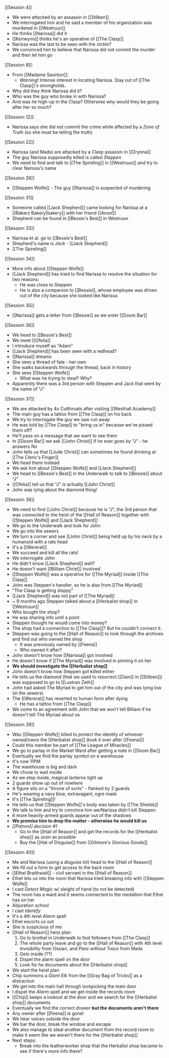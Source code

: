 [[Session 4]]
- We were attacked by an assassin in [[Stilben]]
- We interrogated him and he said a member of his organization was murdered in [[Westruun]]
- He thinks [[Narissa]] did it
- [[Kenwynn]] thinks he's an operative of [[The Clasp]]
- Narissa was the last to be seen with the victim?
- We convinced him to believe that Narissa did not commit the murder and then let him go

[[Session 8]]:
- From [[Madame Saunton]]: 
	- _Warning_! Intense interest in locating Narissa. Stay out of [[The Clasp]]'s strongholds.
- Why did they think Narissa did it?
- Who was the guy who broke in with Narissa?
- And was he high-up in the Clasp? Otherwise why would they be going after her so much?

[[Session 12]]:
- Narissa says she did not commit the crime while affected by a _Zone of Truth_ (so she must be telling the truth)

[[Session 22]]
- Narissa (and Mads) are attacked by a Clasp assassin in [[Drynna]]
- The guy Narissa supposedly killed is called *Steppen*
- We need to find and talk to [[The Spireling]] in [[Westruun]] and try to clear Narissa's name

[[Session 28]]
- [[Steppen Wolfe]] - The guy [[Narissa]] is suspected of murdering

[[Session 31]]
- Someone called [[Jack Shepherd]] came looking for Narissa at a [[Bäkerz Bakery|bakery]] with her friend [[Ansel]]
- Shepherd can be found in [[Bessie's Best]] in Westruun

[[Session 33]]
- Narissa et al. go to [[Bessie's Best]]
- Shepherd's name is *Jack* - [[Jack Shepherd]]
- [[The Spireling]]

[[Session 34]]
- More info about [[Steppen Wolfe]]
- [[Jack Shepherd]] has tried to find Narissa to resolve the situation for two reasons:
	- He was close to Steppen 
	- He is also a companion to [[Bessie]], whose employee was driven out of the city because she looked like Narissa

[[Session 35]]
- [[Narissa]] gets a letter from [[Bessie]] as we enter [[Doom Bar]]

[[Session 36]]
- We head to [[Bessie's Best]]
- We meet [[Ofelia]]
- I introduce myself as "Adam"
- [[Jack Shepherd]] has been seen with a redhead?
- [[Narissa]] dreams
- She sees a thread of fate - her own
- She walks backwards through the thread, back in history
- She sees [[Steppen Wolfe]]
	- What was he trying to steal? Why?
- Apparently there was a 3rd person with Steppen and Jack that went by the name of "J"

[[Session 37]]
- We are attacked by 4x Cutthroats after visiting [[Westhall Academy]]
- The main guy has a tattoo from [[The Clasp]] on his back
- We try to interrogate the guy we saw run away
- He was told by [[The Clasp]] to "bring us in" because we've pissed them off?
- He'll pass on a message that we want to see them
- In [[Doom Bar]] we ask [[John Christ]]  if he ever goes by "J" - he answers *No*
- John tells us that [[Jude Christ]] can sometimes be found drinking at [[The Cleric's Finger]]
- We head there instead
- We ask him about [[Steppen Wolfe]] and [[Jack Shepherd]]
- We head to [[Bessie's Best]] in the Underwalk to talk to [[Bessie]] about "J"
- [[Ofelia]] tell us that "J" is actually [[John Christ]]
- John was lying about the diamond thing!

[[Session 38]]
- We need to find [[John Christ]] because he is "J", the 3rd person that was connected to the heist of the [[Hall of Reason]] together with [[Steppen Wolfe]] and [[Jack Shepherd]]
- We go to the Underwalk and look for John
- We go into the sewers
- We turn a corner and see [[John Christ]] being held up by his neck by a humanoid with a rats head
- It's a [[Wererat]]
- We succeed and kill all the rats!
- We interrogate John
- He didn't know [[Jack Shepherd]] well?
- He doesn't want [[Billiam Christ]] involved
- [[Steppen Wolfe]] was a operative for [[The Myriad]] inside [[The Clasp]]
- John was Steppen's handler, so he is also from [[The Myriad]]
- "The Clasp is getting sloppy"
- [[Jack Shepherd]] was not part of [[The Myriad]]
- ~ 9 months ago Steppen talked about a [[Herbalist shop]] in [[Westruun]]
- Who bought the shop?
- He was sharing info until a point
- Steppen thought he would come into money?
- The shop had a connection to [[The Clasp]]? But he couldn't connect it.
- Steppen was going to the [[Hall of Reason]] to look through the archives and find out who owned the shop
	- It was previously owned by [[Feena]]
	- Who owned it after?
- John doesn't know how [[Narissa]] got involved
- He doesn't know if [[The Myriad]] was involved in pinning it on her
- **We should investigate the [[Herbalist shop]]**
- John doesn't know how Steppen got killed either
- He tells us the diamond (that we used to resurrect [[Dain]] in [[Stilben]]) was supposed to go to [[Lustran Zeth]]
- John had asked The Myriad to get him out of the city and was lying low (in the sewers)
- The [[Wererat]] has reverted to human form after dying
	- He has a tattoo from [[The Clasp]]
- We come to an agreement with John that we won't tell Billiam if he doesn't tell The Myriad about us

[[Session 39]]
- Was [[Steppen Wolfe]] killed to protect the identity of whoever owned/owns the [[Herbalist shop]] (took it over after [[Feena]])
- Could this member be part of [[The League of Miracles]]
- We go to parlay in the Market Ward after getting a note in [[Doom Bar]]
- Eventually we find the parlay symbol on a warehouse
- It's now 11PM
- The warehouse is big and dark
- We chose to wait inside
- As we step inside, magical lanterns light up
- 2 guards show up out of nowhere
- A figure sits on a "throne of sorts" - flanked by 2 guards
- He's wearing a navy blue, extravagant, ogre mask
- It's [[The Spireling]]!
- He tells us that [[Steppen Wolfe]]'s body was taken by [[The Shields]]
- We talk to him and try to convince him we/Narissa didn't kill Steppen
- 6 more heavily-armed guards appear out of the shadows
- **We promise him to drop the matter - otherwise he would kill us**
- *[[Patron]] decision #1*
	- Go to the [[Hall of Reason]] and get the records for the [[Herbalist shop]] as soon as possible
	- Buy the [[Hat of Disguise]] from  [[Gilmore's Glorious Goods]]

[[Session 40]]
- Me and Narissa (using a disguise kit) head to the [[Hall of Reason]]
- We fill out a form to get access to the back room
- [[Ethel Braithwait]] - civil servant in the [[Hall of Reason]]
- Ethel lets us into the room that Narissa tried breaking into with [[Steppen Wolfe]]
- I cast *Detect Magic* w/ sleight of hand (to not be detected)
- The room has a ward and it seems connected to the medallion that Ethel has on her
- Abjuration school
- I cast *Identify*
- It's a 4th level *Alarm* spell
- Ethel escorts us out
- She is suspicious of me
- [[Hall of Reason]] heist plan:
	1. Go to brothel in Underwalk to fool followers from [[The Clasp]]
	2. The whole party leave and go to the [[Hall of Reason]] with 4th level *Invisibility* from Ossian, and *Pass without Trace* from Mads
	3. Gets inside (??)
	4. Dispel the alarm spell on the door
	5. Look for he documents about the [[Herbalist shop]]
- We start the heist plan
- Chip summons a *Giant Elk* from the [[Gray Bag of Tricks]] as a distraction
- We get into the main hall through lockpicking the main door
- I dispel the *Alarm* spell and we get inside the records room
- [[Chip]] keeps a lookout at the door and we search for the [[Herbalist shop]] documents
- Eventually we find the correct drawer **but the documents aren't there**
- Any owner after [[Feena]] is gone!
- We hear voices outside the door
- We bar the door, break the window and escape
- We also manage to steal another document from the record room to make it seem like we weren't there for the [[Herbalist shop]]
- Next steps:
	- Break into the leatherworker shop that the Herbalist shop became to see if there's more info there?